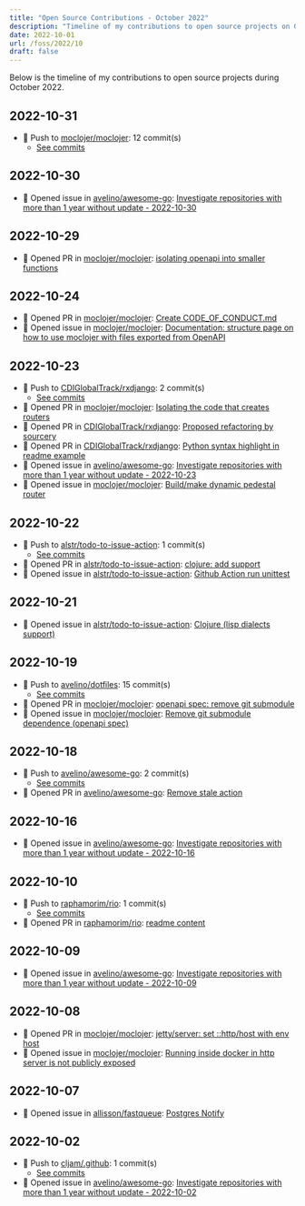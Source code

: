 ```yaml
---
title: "Open Source Contributions - October 2022"
description: "Timeline of my contributions to open source projects on GitHub during October 2022."
date: 2022-10-01
url: /foss/2022/10
draft: false
---
```


Below is the timeline of my contributions to open source projects during October 2022.

## 2022-10-31

- 🔨 Push to [moclojer/moclojer](https://github.com/moclojer/moclojer): 12 commit(s)
  - [See commits](https://github.com/moclojer/moclojer/commits?author=avelino&since=2022-10-31T00:00:00Z&until=2022-10-31T23:59:59Z)

## 2022-10-30

- 🐛 Opened issue in [avelino/awesome-go](https://github.com/avelino/awesome-go): [Investigate repositories with more than 1 year without update - 2022-10-30](https://github.com/avelino/awesome-go/issues/4583)

## 2022-10-29

- 🔀 Opened PR in [moclojer/moclojer](https://github.com/moclojer/moclojer): [isolating openapi into smaller functions](https://github.com/moclojer/moclojer/pull/75)

## 2022-10-24

- 🔀 Opened PR in [moclojer/moclojer](https://github.com/moclojer/moclojer): [Create CODE_OF_CONDUCT.md](https://github.com/moclojer/moclojer/pull/74)
- 🐛 Opened issue in [moclojer/moclojer](https://github.com/moclojer/moclojer): [Documentation: structure page on how to use moclojer with files exported from OpenAPI](https://github.com/moclojer/moclojer/issues/73)

## 2022-10-23

- 🔨 Push to [CDIGlobalTrack/rxdjango](https://github.com/CDIGlobalTrack/rxdjango): 2 commit(s)
  - [See commits](https://github.com/CDIGlobalTrack/rxdjango/commits?author=avelino&since=2022-10-23T00:00:00Z&until=2022-10-23T23:59:59Z)
- 🔀 Opened PR in [moclojer/moclojer](https://github.com/moclojer/moclojer): [Isolating the code that creates routers](https://github.com/moclojer/moclojer/pull/72)
- 🔀 Opened PR in [CDIGlobalTrack/rxdjango](https://github.com/CDIGlobalTrack/rxdjango): [Proposed refactoring by sourcery](https://github.com/CDIGlobalTrack/rxdjango/pull/2)
- 🔀 Opened PR in [CDIGlobalTrack/rxdjango](https://github.com/CDIGlobalTrack/rxdjango): [Python syntax highlight in readme example](https://github.com/CDIGlobalTrack/rxdjango/pull/1)
- 🐛 Opened issue in [avelino/awesome-go](https://github.com/avelino/awesome-go): [Investigate repositories with more than 1 year without update - 2022-10-23](https://github.com/avelino/awesome-go/issues/4574)
- 🐛 Opened issue in [moclojer/moclojer](https://github.com/moclojer/moclojer): [Build/make dynamic pedestal router](https://github.com/moclojer/moclojer/issues/71)

## 2022-10-22

- 🔨 Push to [alstr/todo-to-issue-action](https://github.com/alstr/todo-to-issue-action): 1 commit(s)
  - [See commits](https://github.com/alstr/todo-to-issue-action/commits?author=avelino&since=2022-10-22T00:00:00Z&until=2022-10-22T23:59:59Z)
- 🔀 Opened PR in [alstr/todo-to-issue-action](https://github.com/alstr/todo-to-issue-action): [clojure: add support](https://github.com/alstr/todo-to-issue-action/pull/131)
- 🐛 Opened issue in [alstr/todo-to-issue-action](https://github.com/alstr/todo-to-issue-action): [Github Action run unittest](https://github.com/alstr/todo-to-issue-action/issues/132)

## 2022-10-21

- 🐛 Opened issue in [alstr/todo-to-issue-action](https://github.com/alstr/todo-to-issue-action): [Clojure (lisp dialects support)](https://github.com/alstr/todo-to-issue-action/issues/129)

## 2022-10-19

- 🔨 Push to [avelino/dotfiles](https://github.com/avelino/dotfiles): 15 commit(s)
  - [See commits](https://github.com/avelino/dotfiles/commits?author=avelino&since=2022-10-19T00:00:00Z&until=2022-10-19T23:59:59Z)
- 🔀 Opened PR in [moclojer/moclojer](https://github.com/moclojer/moclojer): [openapi spec: remove git submodule](https://github.com/moclojer/moclojer/pull/70)
- 🐛 Opened issue in [moclojer/moclojer](https://github.com/moclojer/moclojer): [Remove git submodule dependence (openapi spec)](https://github.com/moclojer/moclojer/issues/69)

## 2022-10-18

- 🔨 Push to [avelino/awesome-go](https://github.com/avelino/awesome-go): 2 commit(s)
  - [See commits](https://github.com/avelino/awesome-go/commits?author=avelino&since=2022-10-18T00:00:00Z&until=2022-10-18T23:59:59Z)
- 🔀 Opened PR in [avelino/awesome-go](https://github.com/avelino/awesome-go): [Remove stale action](https://github.com/avelino/awesome-go/pull/4558)

## 2022-10-16

- 🐛 Opened issue in [avelino/awesome-go](https://github.com/avelino/awesome-go): [Investigate repositories with more than 1 year without update - 2022-10-16](https://github.com/avelino/awesome-go/issues/4548)

## 2022-10-10

- 🔨 Push to [raphamorim/rio](https://github.com/raphamorim/rio): 1 commit(s)
  - [See commits](https://github.com/raphamorim/rio/commits?author=avelino&since=2022-10-10T00:00:00Z&until=2022-10-10T23:59:59Z)
- 🔀 Opened PR in [raphamorim/rio](https://github.com/raphamorim/rio): [readme content](https://github.com/raphamorim/rio/pull/5)

## 2022-10-09

- 🐛 Opened issue in [avelino/awesome-go](https://github.com/avelino/awesome-go): [Investigate repositories with more than 1 year without update - 2022-10-09](https://github.com/avelino/awesome-go/issues/4520)

## 2022-10-08

- 🔀 Opened PR in [moclojer/moclojer](https://github.com/moclojer/moclojer): [jetty/server: set ::http/host with env host](https://github.com/moclojer/moclojer/pull/68)
- 🐛 Opened issue in [moclojer/moclojer](https://github.com/moclojer/moclojer): [Running inside docker in http server is not publicly exposed](https://github.com/moclojer/moclojer/issues/67)

## 2022-10-07

- 🐛 Opened issue in [allisson/fastqueue](https://github.com/allisson/fastqueue): [Postgres Notify](https://github.com/allisson/fastqueue/issues/30)

## 2022-10-02

- 🔨 Push to [cljam/.github](https://github.com/cljam/.github): 1 commit(s)
  - [See commits](https://github.com/cljam/.github/commits?author=avelino&since=2022-10-02T00:00:00Z&until=2022-10-02T23:59:59Z)
- 🐛 Opened issue in [avelino/awesome-go](https://github.com/avelino/awesome-go): [Investigate repositories with more than 1 year without update - 2022-10-02](https://github.com/avelino/awesome-go/issues/4476)


